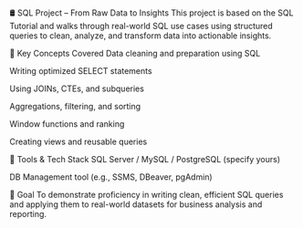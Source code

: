 🛢️ SQL Project – From Raw Data to Insights
This project is based on the SQL Tutorial and walks through real-world SQL use cases using structured queries to clean, analyze, and transform data into actionable insights.

📌 Key Concepts Covered
Data cleaning and preparation using SQL

Writing optimized SELECT statements

Using JOINs, CTEs, and subqueries

Aggregations, filtering, and sorting

Window functions and ranking

Creating views and reusable queries

🧰 Tools & Tech Stack
SQL Server / MySQL / PostgreSQL (specify yours)

DB Management tool (e.g., SSMS, DBeaver, pgAdmin)

🎯 Goal
To demonstrate proficiency in writing clean, efficient SQL queries and applying them to real-world datasets for business analysis and reporting.

